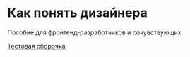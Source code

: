 # Как понять дизайнера

Пособие для фронтенд-разработчиков и сочувствующих.

[Тестовая сборочка](https://bespoyasov.ru/test/how-to-understand-designer/)
